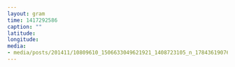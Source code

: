 ```yaml
---
layout: gram
time: 1417292586
caption: ""
latitude: 
longitude: 
media:
- media/posts/201411/10809610_1506633049621921_1408723105_n_17843619076000351.jpg
---
```

